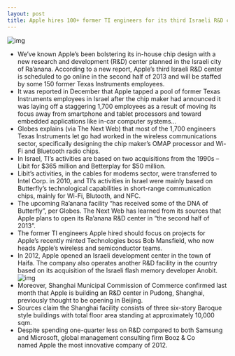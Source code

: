 ```yaml
---
layout: post
title: Apple hires 100+ former TI engineers for its third Israeli R&D center
---
```

![img](http://media.idownloadblog.com/wp-content/uploads/2012/07/Apple-corporate-employee-recruiting-video-teaser.jpg)
* We’ve known Apple’s been bolstering its in-house chip design with a new research and development (R&D) center planned in the Israeli city of Ra’anana. According to a new report, Apple’s third Israeli R&D center is scheduled to go online in the second half of 2013 and will be staffed by some 150 former Texas Instruments employees.
* It was reported in December that Apple tapped a pool of former Texas Instruments employees in Israel after the chip maker had announced it was laying off a staggering 1,700 employees as a result of moving its focus away from smartphone and tablet processors and toward embedded applications like in-car computer systems…
* Globes explains (via The Next Web) that most of the 1,700 engineers Texas Instruments let go had worked in the wireless communications sector, specifically designing the chip maker’s OMAP processor and Wi-Fi and Bluetooth radio chips.
* In Israel, TI’s activities are based on two acquisitions from the 1990s – Libit for $365 million and Betterplay for $50 million.
* Libit’s activities, in the cables for modems sector, were transferred to Intel Corp. in 2010, and TI’s activities in Israel were mainly based on Butterfly’s technological capabilities in short-range communication chips, mainly for Wi-Fi, Blutooth, and NFC.
* The upcoming Ra’anana facility “has received some of the DNA of Butterfly”, per Globes. The Next Web has learned from its sources that Apple plans to open its Ra’anana R&D center in “the second half of 2013”.
* The former TI engineers Apple hired should focus on projects for Apple’s recently minted Technologies boss Bob Mansfield, who now heads Apple’s wireless and semiconductor teams.
* In 2012, Apple opened an Israeli development center in the town of Haifa. The company also operates another R&D facility in the country based on its acquisition of the Israeli flash memory developer Anobit.
![img](http://media.idownloadblog.com/wp-content/uploads/2013/01/iPhone-5-promo-Bob-Mansfield-001.jpg)
* Moreover, Shanghai Municipal Commission of Commerce confirmed last month that Apple is building an R&D center in Pudong, Shanghai, previously thought to be opening in Beijing.
* Sources claim the Shanghai facility consists of three six-story Baroque style buildings with total floor area standing at approximately 10,000 sqm.
* Despite spending one-quarter less on R&D compared to both Samsung and Microsoft, global management consulting firm Booz & Co named Apple the most innovative company of 2012.

